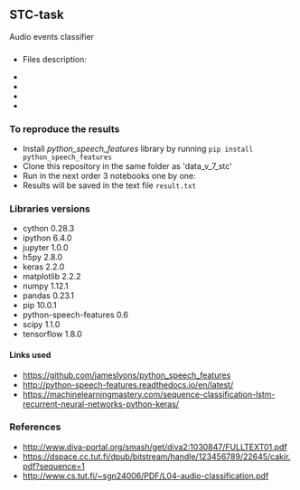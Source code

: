 ## STC-task
Audio events classifier

### 
- Files description:
* 
* 
* 
* 

### To reproduce the results
- Install *python_speech_features* library by running `pip install python_speech_features`
- Clone this repository in the same folder as 'data_v_7_stc'
- Run in the next order 3 notebooks one by one: 
- Results will be saved in the text file `result.txt`

### Libraries versions
- cython                    0.28.3
- ipython                   6.4.0
- jupyter                   1.0.0
- h5py                      2.8.0
- keras                     2.2.0
- matplotlib                2.2.2
- numpy                     1.12.1
- pandas                    0.23.1
- pip                       10.0.1
- python-speech-features    0.6
- scipy                     1.1.0
- tensorflow                1.8.0 

#### Links used
* https://github.com/jameslyons/python_speech_features
* http://python-speech-features.readthedocs.io/en/latest/
* https://machinelearningmastery.com/sequence-classification-lstm-recurrent-neural-networks-python-keras/

### References
* http://www.diva-portal.org/smash/get/diva2:1030847/FULLTEXT01.pdf
* https://dspace.cc.tut.fi/dpub/bitstream/handle/123456789/22645/cakir.pdf?sequence=1
* http://www.cs.tut.fi/~sgn24006/PDF/L04-audio-classification.pdf

